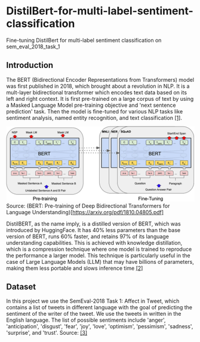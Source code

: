 # DistilBert-for-multi-label-sentiment-classification
Fine-tuning DistilBert for multi-label sentiment classification on sem_eval_2018_task_1

## Introduction
The BERT (Bidirectional Encoder Representations from Transformers) model was first published in 2018, which brought about a revolution in NLP. It is a mult-layer bidirectional transformer which encodes text data based on its left and right context. It is first pre-trained on a large corpus of text by using a Masked Language Model pre-training objective and 'next sentence prediction' task. Then the model is fine-tuned for various NLP tasks like sentiment analysis, named entity recognition, and text classification [\[1\]](https://arxiv.org/pdf/1810.04805.pdf).

![alt text](https://github.com/AymanELS/DistilBert-for-multi-label-sentiment-classification/blob/main/Bert.png)
Source: (BERT: Pre-training of Deep Bidirectional Transformers for Language Understanding)[https://arxiv.org/pdf/1810.04805.pdf]

DistilBERT, as the name imply, is a distilled version of BERT, which was introduced by HuggingFace. It has 40% less parameters than the base version of BERT, runs 60% faster, and retains 97% of its language understanding capabilities.
This is achieved with knowledge distillation, which is a compression technique where one model is trained to reproduce the performance a larger model. This technique is particularly useful in the case of Large Language Models (LLM) that may have billions of parameters, making them less portable and slows inference time [\[2\]](https://arxiv.org/pdf/1910.01108.pdf)


## Dataset
In this project we use the SemEval-2018 Task 1: Affect in Tweet, which contains a list of tweets in different language with the goal of predicting the sentiment of the writer of the tweet. We use the tweets in written in the English language. The list of possible sentiments include 'anger', 'anticipation', 'disgust', 'fear', 'joy', 'love', 'optimism', 'pessimism', 'sadness', 'surprise', and 'trust'.
Source: [\[3\]](https://aclanthology.org/S18-1001.pdf)
